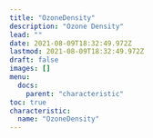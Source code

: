 ```yaml
---
title: "OzoneDensity"
description: "Ozone Density"
lead: ""
date: 2021-08-09T18:32:49.972Z
lastmod: 2021-08-09T18:32:49.972Z
draft: false
images: []
menu:
  docs:
    parent: "characteristic"
toc: true
characteristic:
  name: "OzoneDensity"
---
```

